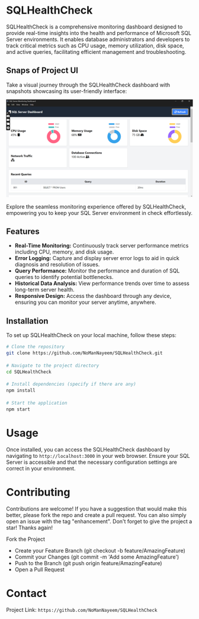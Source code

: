 # SQLHealthCheck

SQLHealthCheck is a comprehensive monitoring dashboard designed to provide real-time insights into the health and performance of Microsoft SQL Server environments. It enables database administrators and developers to track critical metrics such as CPU usage, memory utilization, disk space, and active queries, facilitating efficient management and troubleshooting.

## Snaps of Project UI

Take a visual journey through the SQLHealthCheck dashboard with snapshots showcasing its user-friendly interface:

![SQLHealthCheck Dashboard](./screen-shots/Screenshot-1.png)

Explore the seamless monitoring experience offered by SQLHealthCheck, empowering you to keep your SQL Server environment in check effortlessly.



## Features

- **Real-Time Monitoring:** Continuously track server performance metrics including CPU, memory, and disk usage.
- **Error Logging:** Capture and display server error logs to aid in quick diagnosis and resolution of issues.
- **Query Performance:** Monitor the performance and duration of SQL queries to identify potential bottlenecks.
- **Historical Data Analysis:** View performance trends over time to assess long-term server health.
- **Responsive Design:** Access the dashboard through any device, ensuring you can monitor your server anytime, anywhere.

## Installation

To set up SQLHealthCheck on your local machine, follow these steps:

```bash
# Clone the repository
git clone https://github.com/NoManNayeem/SQLHealthCheck.git

# Navigate to the project directory
cd SQLHealthCheck

# Install dependencies (specify if there are any)
npm install

# Start the application
npm start
```


# Usage
Once installed, you can access the SQLHealthCheck dashboard by navigating to `http://localhost:3000` in your web browser. Ensure your SQL Server is accessible and that the necessary configuration settings are correct in your environment.


# Contributing
Contributions are welcome! If you have a suggestion that would make this better, please fork the repo and create a pull request. You can also simply open an issue with the tag "enhancement".
Don't forget to give the project a star! Thanks again!

Fork the Project
- Create your Feature Branch (git checkout -b feature/AmazingFeature)
- Commit your Changes (git commit -m 'Add some AmazingFeature')
- Push to the Branch (git push origin feature/AmazingFeature)
- Open a Pull Request



# Contact
Project Link: `https://github.com/NoManNayeem/SQLHealthCheck`